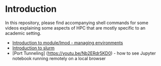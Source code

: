 # Introduction 

In this repository, please find accompanying shell commands for some videos explaining some aspects of HPC that are mostly specific to an academic setting. 

- [Introduction to module/lmod - managing environments](https://youtu.be/tu9cmUrutgE)
- [Introduction to slurm](https://youtu.be/RY7yeW3X2-U)
- [Port Tunneling] (https://youtu.be/Nb2ERdr5KD0) - how to see Jupyter notebook running remotely on a local browser
